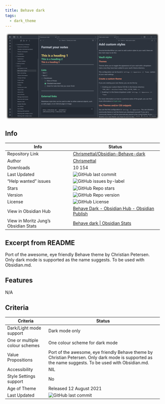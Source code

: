 ```yaml
---
title: Behave dark
tags:
  - dark_theme
---
```


![Behave Dark Theme Screenshot](https://raw.githubusercontent.com/Chrismettal/Obsidian-Behave-dark/refs/heads/main/Screenshot_1080p.png)

## Info

|Info|Status|
|---|---|
|Repository Link|[Chrismettal/Obsidian-Behave-dark](https://github.com/Chrismettal/Obsidian-Behave-dark)|
|Author|[Chrismettal](https://github.com/Chrismettal)|
|Downloads|10 154|
|Last Updated|![GitHub last commit](https://img.shields.io/github/last-commit/Chrismettal/Obsidian-Behave-dark?color=573E7A&amp;label=last%20update&amp;logo=github&amp;style=for-the-badge)|
|“Help wanted” issues|![GitHub issues by-label](https://img.shields.io/github/issues/Chrismettal/Obsidian-Behave-dark/help%20wanted?color=573E7A&amp;logo=github&amp;style=for-the-badge)|
|Stars|![GitHub Repo stars](https://img.shields.io/github/stars/Chrismettal/Obsidian-Behave-dark?color=573E7A&amp;logo=github&amp;style=for-the-badge)|
|Version|![GitHub Repo version](https://img.shields.io/github/v/release/Chrismettal/Obsidian-Behave-dark?color=573E7A&amp;logo=github&amp;style=for-the-badge&sort=semver)|
|License|![GitHub License](https://img.shields.io/github/license/Chrismettal/Obsidian-Behave-dark?style=for-the-badge)|
|View in Obsidian Hub|[Behave Dark \- Obsidian Hub \- Obsidian Publish](https://publish.obsidian.md/hub/02+-+Community+Expansions/02.05+All+Community+Expansions/Themes/Behave+dark)|
|View in Moritz Jung’s Obsidian Stats|[Behave dark \| Obsidian Stats](https://www.moritzjung.dev/obsidian-stats/themes/behave-dark/)|

## Excerpt from README

Port of the awesome, eye friendly Behave theme by Christian Petersen. Only dark mode is supported as the name suggests. To be used with Obsidian.md.

## Features

N/A

## Criteria

|Criteria|Status|
|---|---|
|Dark/Light mode support|Dark mode only|
|One or multiple colour schemes|One colour scheme for dark mode|
|Value Propositions|Port of the awesome, eye friendly Behave theme by Christian Petersen. Only dark mode is supported as the name suggests. To be used with Obsidian.md.|
|Accessibility|NIL|
|Style Settings support|No|
|Age of Theme|Released 12 August 2021|
|Last Updated|![GitHub last commit](https://img.shields.io/github/last-commit/Chrismettal/Obsidian-Behave-dark?color=573E7A&amp;label=last%20update&amp;logo=github&amp;style=for-the-badge)|
